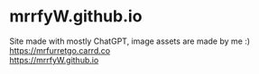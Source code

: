 # mrrfyW.github.io
Site made with mostly ChatGPT, image assets are made by me :) <br>https://mrfurretgo.carrd.co<br>https://mrrfyW.github.io
